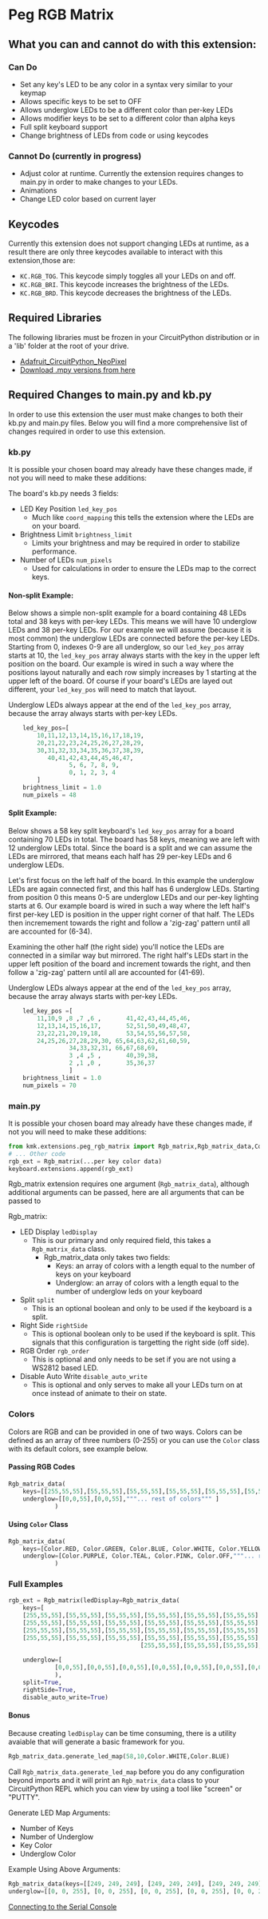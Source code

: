 # Peg RGB Matrix

## What you can and cannot do with this extension:

### Can Do

* Set any key's LED to be any color in a syntax very similar to your keymap
* Allows specific keys to be set to OFF
* Allows underglow LEDs to be a different color than per-key LEDs
* Allows modifier keys to be set to a different color than alpha keys
* Full split keyboard support
* Change brightness of LEDs from code or using keycodes

### Cannot Do (currently in progress)

* Adjust color at runtime. Currently the extension requires changes to main.py in order to make changes to your LEDs.
* Animations
* Change LED color based on current layer

## Keycodes

Currently this extension does not support changing LEDs at runtime, as a result there are only three keycodes available to interact with this extension,those are:

* `KC.RGB_TOG`. This keycode simply toggles all your LEDs on and off.
* `KC.RGB_BRI`. This keycode increases the brightness of the LEDs.
* `KC.RGB_BRD`. This keycode decreases the brightness of the LEDs.

## Required Libraries

The following libraries must be frozen in your CircuitPython distribution or in a 'lib' folder at the root of your drive.

* [Adafruit_CircuitPython_NeoPixel](https://github.com/adafruit/Adafruit_CircuitPython_NeoPixel)
* [Download .mpy versions from here](https://github.com/adafruit/Adafruit_CircuitPython_Bundle/releases/download/20220415/adafruit-circuitpython-bundle-7.x-mpy-20220415.zip)

## Required Changes to main.py and kb.py

In order to use this extension the user must make changes to both their kb.py and main.py files. Below you will find a more comprehensive list of changes required in order to use this extension.

### kb.py

It is possible your chosen board may already have these changes made, if not you will need to make these additions:

The board's kb.py needs 3 fields:

* LED Key Position `led_key_pos`
  * Much like `coord_mapping` this tells the extension where the LEDs are on your board.
* Brightness Limit `brightness_limit`
  * Limits your brightness and may be required in order to stabilize performance.
* Number of LEDs `num_pixels`
  * Used for calculations in order to ensure the LEDs map to the correct keys.

#### Non-split Example:

Below shows a simple non-split example for a board containing 48 LEDs total and 38 keys with per-key LEDs. 
This means we will have 10 underglow LEDs and 38 per-key LEDs.
For our example we will assume (because it is most common) the underglow LEDs are connected before the per-key LEDs.
Starting from 0, indexes 0-9 are all underglow, so our `led_key_pos` array starts at 10, the `led_key_pos` array always starts with the key in the upper left position on the board.
Our example is wired in such a way where the positions layout naturally and each row simply increases by 1 starting at the upper left of the board.
Of course if your board's LEDs are layed out different, your `led_key_pos` will need to match that layout.

Underglow LEDs always appear at the end of the `led_key_pos` array, because the array always starts with per-key LEDs.

```python
    led_key_pos=[
        10,11,12,13,14,15,16,17,18,19,
        20,21,22,23,24,25,26,27,28,29,
        30,31,32,33,34,35,36,37,38,39,
           40,41,42,43,44,45,46,47,
                 5, 6, 7, 8, 9,
                 0, 1, 2, 3, 4
        ]
    brightness_limit = 1.0
    num_pixels = 48
```

#### Split Example:

Below shows a 58 key split keyboard's `led_key_pos` array for a board containing 70 LEDs in total.
The board has 58 keys, meaning we are left with 12 underglow LEDs total.
Since the board is a split and we can assume the LEDs are mirrored, that means each half has 29 per-key LEDs and 6 underglow LEDs.

Let's first focus on the left half of the board.
In this example the underglow LEDs are again connected first, and this half has 6 underglow LEDs.
Starting from position 0 this means 0-5 are underglow LEDs and our per-key lighting starts at 6.
Our example board is wired in such a way where the left half's first per-key LED is position in the upper right corner of that half.
The LEDs then incremement towards the right and follow a 'zig-zag' pattern until all are accounted for (6-34).  

Examining the other half (the right side) you'll notice the LEDs are connected in a similar way but mirrored.
The right half's LEDs start in the upper left position of the board and increment towards the right, and then follow a 'zig-zag' pattern until all are accounted for (41-69).

Underglow LEDs always appear at the end of the `led_key_pos` array, because the array always starts with per-key LEDs.

```python
    led_key_pos =[
        11,10,9 ,8 ,7 ,6 ,       41,42,43,44,45,46,
        12,13,14,15,16,17,       52,51,50,49,48,47,
        23,22,21,20,19,18,       53,54,55,56,57,58,
        24,25,26,27,28,29,30, 65,64,63,62,61,60,59,
                 34,33,32,31, 66,67,68,69,
                 3 ,4 ,5 ,       40,39,38,
                 2 ,1 ,0 ,       35,36,37
                 ]
    brightness_limit = 1.0
    num_pixels = 70

```

### main.py

It is possible your chosen board may already have these changes made, if not you will need to make these additions:

```python
from kmk.extensions.peg_rgb_matrix import Rgb_matrix,Rgb_matrix_data,Color
# ... Other code
rgb_ext = Rgb_matrix(...per key color data)
keyboard.extensions.append(rgb_ext)
```

Rgb_matrix extension requires one argument (`Rgb_matrix_data`), although additional arguments can be passed, here are all arguments that can be passed to 

Rgb_matrix:

* LED Display `ledDisplay`
  * This is our primary and only required field, this takes a `Rgb_matrix_data` class.
    * Rgb_matrix_data only takes two fields:
      * Keys: an array of colors with a length equal to the number of keys on your keyboard
      * Underglow: an array of colors with a length equal to the number of underglow leds on your keyboard
* Split `split`
  * This is an optional boolean and only to be used if the keyboard is a split.
* Right Side `rightSide`
  * This is optional boolean only to be used if the keyboard is split. This signals that this configuration is targetting the right side (off side).
* RGB Order `rgb_order`
  * This is optional and only needs to be set if you are not using a WS2812 based LED.
* Disable Auto Write `disable_auto_write`
  * This is optional and only serves to make all your LEDs turn on at once instead of animate to their on state.

### Colors

Colors are RGB and can be provided in one of two ways.
Colors can be defined as an array of three numbers (0-255) or you can use the `Color` class with its default colors, see example below.

#### Passing RGB Codes

```python
Rgb_matrix_data(
    keys=[[255,55,55],[55,55,55],[55,55,55],[55,55,55],[55,55,55],[55,55,55],"""... rest of colors""" ],                     
    underglow=[[0,0,55],[0,0,55],"""... rest of colors""" ]
             )
```

#### Using `Color` Class

```python
Rgb_matrix_data(
    keys=[Color.RED, Color.GREEN, Color.BLUE, Color.WHITE, Color.YELLOW, Color.ORANGE,"""... rest of colors""" ],                     
    underglow=[Color.PURPLE, Color.TEAL, Color.PINK, Color.OFF,"""... rest of colors""" ]
             )
```

### Full Examples

```python
rgb_ext = Rgb_matrix(ledDisplay=Rgb_matrix_data(
    keys=[
    [255,55,55],[55,55,55],[55,55,55],[55,55,55],[55,55,55],[55,55,55],                        [55,55,55],[55,55,55],[55,55,55],[55,55,55],[55,55,55],[255,55,55],
    [255,55,55],[55,55,55],[55,55,55],[55,55,55],[55,55,55],[55,55,55],                        [55,55,55],[55,55,55],[55,55,55],[55,55,55],[55,55,55],[255,55,55],
    [255,55,55],[55,55,55],[55,55,55],[55,55,55],[55,55,55],[55,55,55],                        [55,55,55],[55,55,55],[55,55,55],[55,55,55],[55,55,55],[255,55,55],
    [255,55,55],[55,55,55],[55,55,55],[55,55,55],[55,55,55],[55,55,55],[255,55,55],[255,55,55],[55,55,55],[55,55,55],[55,55,55],[55,55,55],[55,55,55],[255,55,55],
                                     [255,55,55],[55,55,55],[55,55,55],[255,55,55],[255,55,55],[55,55,55],[55,55,55],[255,55,55]],
                                    
    underglow=[ 
             [0,0,55],[0,0,55],[0,0,55],[0,0,55],[0,0,55],[0,0,55],[0,0,55],[0,0,55],[0,0,55],[0,0,55],[0,0,55],[0,0,55]]
             ),
    split=True,
    rightSide=True,
    disable_auto_write=True)
```

#### Bonus

Because creating `ledDisplay` can be time consuming, there is a utility avaiable that will generate a basic framework for you.

```python
Rgb_matrix_data.generate_led_map(58,10,Color.WHITE,Color.BLUE)
```

Call `Rgb_matrix_data.generate_led_map` before you do any configuration beyond imports and it will print an `Rgb_matrix_data` class to your CircuitPython REPL which you can view by using a tool like "screen" or "PUTTY".

Generate LED Map Arguments:

* Number of Keys
* Number of Underglow
* Key Color
* Underglow Color

Example Using Above Arguments:

```python
Rgb_matrix_data(keys=[[249, 249, 249], [249, 249, 249], [249, 249, 249], [249, 249, 249], [249, 249, 249], [249, 249, 249], [249, 249, 249], [249, 249, 249], [249, 249, 249], [249, 249, 249], [249, 249, 249], [249, 249, 249], [249, 249, 249], [249, 249, 249], [249, 249, 249], [249, 249, 249], [249, 249, 249], [249, 249, 249], [249, 249, 249], [249, 249, 249], [249, 249, 249], [249, 249, 249], [249, 249, 249], [249, 249, 249], [249, 249, 249], [249, 249, 249], [249, 249, 249], [249, 249, 249], [249, 249, 249], [249, 249, 249], [249, 249, 249], [249, 249, 249], [249, 249, 249], [249, 249, 249], [249, 249, 249], [249, 249, 249], [249, 249, 249], [249, 249, 249], [249, 249, 249], [249, 249, 249], [249, 249, 249], [249, 249, 249], [249, 249, 249], [249, 249, 249], [249, 249, 249], [249, 249, 249], [249, 249, 249], [249, 249, 249], [249, 249, 249], [249, 249, 249], [249, 249, 249], [249, 249, 249], [249, 249, 249], [249, 249, 249], [249, 249, 249], [249, 249, 249], [249, 249, 249], [249, 249, 249]],
underglow=[[0, 0, 255], [0, 0, 255], [0, 0, 255], [0, 0, 255], [0, 0, 255], [0, 0, 255], [0, 0, 255], [0, 0, 255], [0, 0, 255], [0, 0, 255]])
```

[Connecting to the Serial Console](https://learn.adafruit.com/welcome-to-circuitpython/kattni-connecting-to-the-serial-console)
